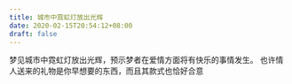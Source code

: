 ```yaml
---
title: 城市中霓虹灯放出光辉
date: 2020-02-15T20:54:12+08:00
draft: false
---
```


梦见城市中霓虹灯放出光辉，预示梦者在爱情方面将有快乐的事情发生。
也许情人送来的礼物是你早想要的东西，而且其款式也恰好合意